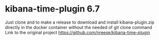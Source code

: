 # kibana-time-plugin 6.7
Just clone and to make a release to download and install kibana-plugin.zip directly in the docker container without the needed of git clone command
Link to the original project https://github.com/nreese/kibana-time-plugin